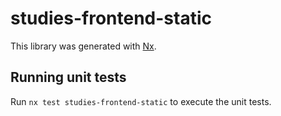 # studies-frontend-static

This library was generated with [Nx](https://nx.dev).

## Running unit tests

Run `nx test studies-frontend-static` to execute the unit tests.
